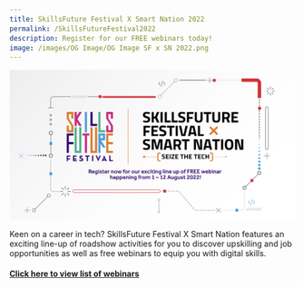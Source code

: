 ```yaml
---
title: SkillsFuture Festival X Smart Nation 2022
permalink: /SkillsFutureFestival2022
description: Register for our FREE webinars today!
image: /images/OG Image/OG Image SF x SN 2022.png
---
```




![SkillsFuture X Smart Nation 2022](/images/OG%20Image/OG%20Image%20SkilssFuture%202022.png)

Keen on a career in tech? SkillsFuture Festival X Smart Nation features an exciting line-up of roadshow activities for you to discover upskilling and job opportunities as well as free webinars to equip you with digital skills.

#### [Click here to view list of webinars](https://skillsfuturefestival.sg/smart/h/Load?EI=b744yibj&Pg=smartnation)